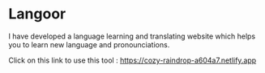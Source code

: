 # Langoor
I have developed a language learning and translating website which helps you to learn new language and pronounciations.

Click on this link to use this tool : https://cozy-raindrop-a604a7.netlify.app
